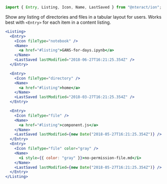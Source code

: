 ```jsx static
import { Entry, Listing, Icon, Name, LastSaved } from "@nteract/ion";
```

Show any listing of directories and files in a tabular layout for users. Works best with `<Entry>` for each item in a content listing.

```jsx
<Listing>
  <Entry>
    <Icon fileType="notebook" />
    <Name>
      <a href="#listing">GANS-for-days.ipynb</a>
    </Name>
    <LastSaved lastModified="2018-06-27T16:21:25.354Z" />
  </Entry>

  <Entry>
    <Icon fileType="directory" />
    <Name>
      <a href="#listing">home</a>
    </Name>
    <LastSaved lastModified="2018-03-27T16:21:25.354Z" />
  </Entry>

  <Entry>
    <Icon fileType="file" />
    <Name>
      <a href="#listing">component.js</a>
    </Name>
    <LastSaved lastModified={new Date("2018-05-27T16:21:25.354Z")} />
  </Entry>
  <Entry>
    <Icon fileType="file" color="gray" />
    <Name>
      <i style={{ color: "gray" }}>no-permission-file.md</i>
    </Name>
    <LastSaved lastModified={new Date("2018-05-27T16:21:25.354Z")} />
  </Entry>
</Listing>
```
